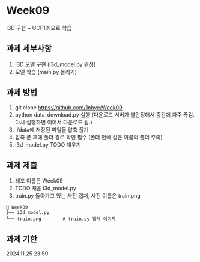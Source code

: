 # Week09
I3D 구현 + UCF101으로 학습

## 과제 세부사항
1. I3D 모델 구현 (i3d_model.py 완성)
2. 모델 학습 (main.py 돌리기)

## 과제 방법
1. git clone https://github.com/1nhye/Week09
2. python data_download.py 실행 (다운로드 서버가 불안정해서 중간에 자주 끊김. 다시 실행하면 이어서 다운로드 됨.)
3. ./data에 저장된 파일들 압축 풀기
4. 압축 푼 후에 폴더 경로 확인 필수 (폴더 안에 같은 이름의 폴더 주의)
5. i3d_model.py TODO 채우기

## 과제 제출
1. 레포 이름은 Week09
2. TODO 채운 i3d_model.py
3. train.py 돌아가고 있는 사진 캡쳐, 사진 이름은 train.png
```
📂 Week09
├── i3d_model.py
└── train.png        # train.py 캡처 이미지
```
## 과제 기한
2024.11.25 23:59
